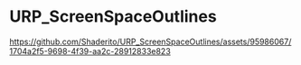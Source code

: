 # URP_ScreenSpaceOutlines

https://github.com/Shaderito/URP_ScreenSpaceOutlines/assets/95986067/1704a2f5-9698-4f39-aa2c-28912833e823
